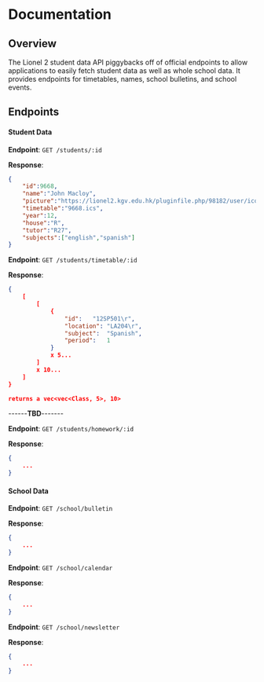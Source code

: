 # Documentation

## Overview

The Lionel 2 student data API piggybacks off of official endpoints to allow applications to easily fetch student data as well as whole school data. It provides endpoints for timetables, names, school bulletins, and school events.


## Endpoints

#### Student Data
**Endpoint**: `GET /students/:id`

**Response**:
```json
{
    "id":9668, 
    "name":"John Macloy",
    "picture":"https://lionel2.kgv.edu.hk/pluginfile.php/98182/user/icon/esfessential2/f3?rev=1",
    "timetable":"9668.ics",
    "year":12,
    "house":"R",
    "tutor":"R27",
    "subjects":["english","spanish"]
}
```


**Endpoint**: `GET /students/timetable/:id`

**Response**:
```json
{
    [
        [
            {
                "id":	"12SP501\r",
                "location":	"LA204\r",
                "subject":	"Spanish",
                "period":	1
            }
            x 5...
        ]
        x 10...
    ]
}

returns a vec<vec<Class, 5>, 10>
```
------**TBD**-------

**Endpoint**: `GET /students/homework/:id`

**Response**:
```json
{
    ...
}
```


#### School Data


**Endpoint**: `GET /school/bulletin`

**Response**:
```json
{
    ...
}
```


**Endpoint**: `GET /school/calendar`

**Response**:
```json
{
    ...
}
```


**Endpoint**: `GET /school/newsletter`

**Response**:
```json
{
    ...
}
```

